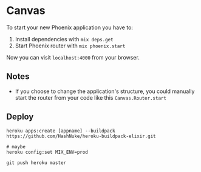 # Canvas

To start your new Phoenix application you have to:

1. Install dependencies with `mix deps.get`
2. Start Phoenix router with `mix phoenix.start`

Now you can visit `localhost:4000` from your browser.


## Notes

* If you choose to change the application's structure, you could manually start the router from your code like this `Canvas.Router.start`

## Deploy

```
heroku apps:create [appname] --buildpack https://github.com/HashNuke/heroku-buildpack-elixir.git

# maybe
heroku config:set MIX_ENV=prod

git push heroku master
```
